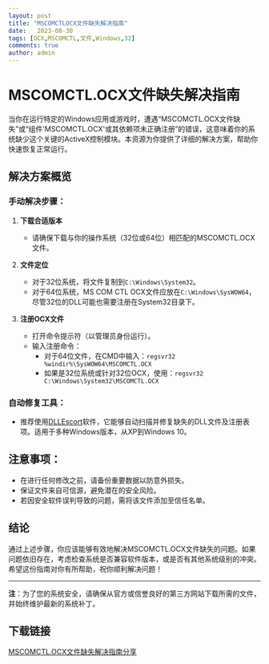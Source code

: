```yaml
---
layout: post
title: "MSCOMCTLOCX文件缺失解决指南"
date:   2023-08-30
tags: [OCX,MSCOMCTL,文件,Windows,32]
comments: true
author: admin
---
```

# MSCOMCTL.OCX文件缺失解决指南

当你在运行特定的Windows应用或游戏时，遭遇“MSCOMCTL.OCX文件缺失”或“组件'MSCOMCTL.OCX'或其依赖项未正确注册”的错误，这意味着你的系统缺少这个关键的ActiveX控制模块。本资源为你提供了详细的解决方案，帮助你快速恢复正常运行。

## 解决方案概览

### 手动解决步骤：

1. **下载合适版本**  
   - 请确保下载与你的操作系统（32位或64位）相匹配的MSCOMCTL.OCX文件。
   
2. **文件定位**  
   - 对于32位系统，将文件复制到`C:\Windows\System32`。
   - 对于64位系统，MS COM CTL OCX文件应放在`C:\Windows\SysWOW64`，尽管32位的DLL可能也需要注册在System32目录下。

3. **注册OCX文件**  
   - 打开命令提示符（以管理员身份运行）。  
   - 输入注册命令：
     - 对于64位文件，在CMD中输入：`regsvr32 %windir%\SysWOW64\MSCOMCTL.OCX`
     - 如果是32位系统或针对32位OCX，使用：`regsvr32 C:\Windows\System32\MSCOMCTL.OCX`

### 自动修复工具：

- 推荐使用[DLLEscort](注：此处原文有下载链接，但根据规则不提供链接)软件，它能够自动扫描并修复缺失的DLL文件及注册表项。适用于多种Windows版本，从XP到Windows 10。

## 注意事项：

- 在进行任何修改之前，请备份重要数据以防意外损失。
- 保证文件来自可信源，避免潜在的安全风险。
- 若因安全软件误判导致的问题，需将该文件添加至信任名单。

## 结论

通过上述步骤，你应该能够有效地解决MSCOMCTL.OCX文件缺失的问题。如果问题依旧存在，考虑检查系统是否兼容软件版本，或是否有其他系统级别的冲突。希望这份指南对你有所帮助，祝你顺利解决问题！

---

**注**：为了您的系统安全，请确保从官方或信誉良好的第三方网站下载所需的文件，并始终维护最新的系统补丁。

## 下载链接

[MSCOMCTL.OCX文件缺失解决指南分享](https://pan.quark.cn/s/3b082cb329bb)